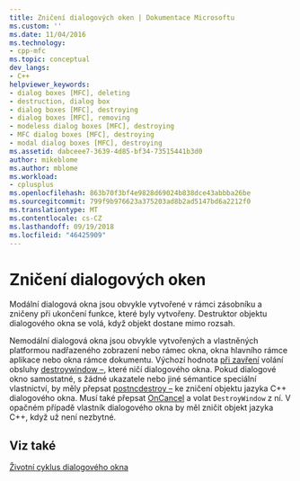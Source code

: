 ```yaml
---
title: Zničení dialogových oken | Dokumentace Microsoftu
ms.custom: ''
ms.date: 11/04/2016
ms.technology:
- cpp-mfc
ms.topic: conceptual
dev_langs:
- C++
helpviewer_keywords:
- dialog boxes [MFC], deleting
- destruction, dialog box
- dialog boxes [MFC], destroying
- dialog boxes [MFC], removing
- modeless dialog boxes [MFC], destroying
- MFC dialog boxes [MFC], destroying
- modal dialog boxes [MFC], destroying
ms.assetid: dabceee7-3639-4d85-bf34-73515441b3d0
author: mikeblome
ms.author: mblome
ms.workload:
- cplusplus
ms.openlocfilehash: 863b70f3bf4e9828d69024b838dce43abbba26be
ms.sourcegitcommit: 799f9b976623a375203ad8b2ad5147bd6a2212f0
ms.translationtype: MT
ms.contentlocale: cs-CZ
ms.lasthandoff: 09/19/2018
ms.locfileid: "46425909"
---
```

# <a name="destroying-the-dialog-box"></a>Zničení dialogových oken

Modální dialogová okna jsou obvykle vytvořené v rámci zásobníku a zničeny při ukončení funkce, které byly vytvořeny. Destruktor objektu dialogového okna se volá, když objekt dostane mimo rozsah.

Nemodální dialogová okna jsou obvykle vytvořených a vlastněných platformou nadřazeného zobrazení nebo rámec okna, okna hlavního rámce aplikace nebo okna rámce dokumentu. Výchozí hodnota [při zavření](../mfc/reference/cwnd-class.md#onclose) volání obsluhy [destroywindow –](../mfc/reference/cwnd-class.md#destroywindow), které ničí dialogového okna. Pokud dialogové okno samostatné, s žádné ukazatele nebo jiné sémantice speciální vlastnictví, by měly přepsat [postncdestroy –](../mfc/reference/cwnd-class.md#postncdestroy) ke zničení objektu jazyka C++ dialogového okna. Musí také přepsat [OnCancel](../mfc/reference/cdialog-class.md#oncancel) a volat `DestroyWindow` z ní. V opačném případě vlastník dialogového okna by měl zničit objekt jazyka C++, když už není nezbytné.

## <a name="see-also"></a>Viz také

[Životní cyklus dialogového okna](../mfc/life-cycle-of-a-dialog-box.md)

